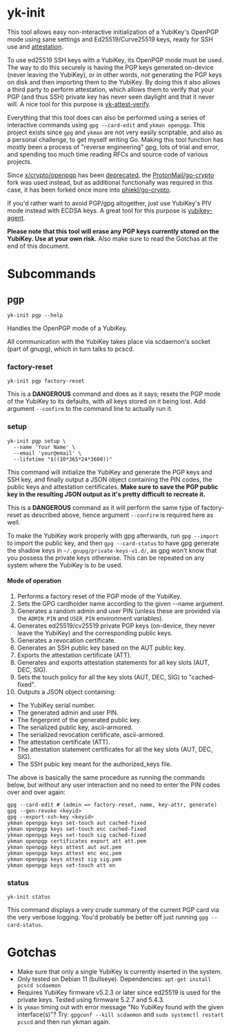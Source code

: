 <!--
SPDX-License-Identifier: MIT

Copyright (c) 2022 Philip Eklöf
-->

# yk-init

This tool allows easy non-interactive initialization of a YubiKey's OpenPGP mode using sane settings and Ed25519/Curve25519 keys, ready for SSH use and [attestation](https://developers.yubico.com/PGP/Attestation.html).

To use ed25519 SSH keys with a YubiKey, its OpenPGP mode must be used. The way to do this securely is having the PGP keys generated on-device (never leaving the YubiKey), or in other words, _not_ generating the PGP keys on disk and then importing them to the YubiKey. By doing this it also allows a third party to perform attestation, which allows them to verify that your PGP (and thus SSH) private key has never seen daylight and that it never will. A nice tool for this purpose is [yk-attest-verify](https://github.com/joemiller/yk-attest-verify).

Everything that this tool does can also be performed using a series of interactive commands using `gpg --card-edit` and `ykman openpgp`. This project exists since `gpg` and `ykman` are not very easily scriptable, and also as a personal challenge, to get myself writing Go. Making this tool function has mostly been a process of "reverse engineering" gpg, lots of trial and error, and spending too much time reading RFCs and source code of various projects.

Since [x/crypto/openpgp](https://pkg.go.dev/golang.org/x/crypto/openpgp) has been [deprecated](https://github.com/golang/go/issues/44226), the [ProtonMail/go-crypto](https://github.com/ProtonMail/go-crypto) fork was used instead, but as additional functionally was required in this case, it has been forked once more into [phiekl/go-crypto](https://github.com/phiekl/go-crypto).

If you'd rather want to avoid PGP/gpg altogether, just use YubiKey's PIV mode instead with ECDSA keys. A great tool for this purpose is [yubikey-agent](https://github.com/FiloSottile/yubikey-agent).

**Please note that this tool will erase any PGP keys currently stored on the YubiKey. Use at your own risk.** Also make sure to read the Gotchas at the end of this document.

# Subcommands

## pgp
```
yk-init pgp --help
```
Handles the OpenPGP mode of a YubiKey.

All communication with the YubiKey takes place via scdaemon's socket (part of gnupg), which in turn talks to pcscd.

### factory-reset
```
yk-init pgp factory-reset
```
This is a **DANGEROUS** command and does as it says; resets the PGP mode of the YubiKey to its defaults, with all keys stored on it being lost. Add argument `--confirm` to the command line to actually run it.

### setup
```
yk-init pgp setup \
  --name 'Your Name' \
  --email 'your@email' \
  --lifetime "$((10*365*24*3600))"
```

This command will initialize the YubiKey and generate the PGP keys and SSH key, and finally output a JSON object containing the PIN codes, the public keys and attestation certificates. **Make sure to save the PGP public key in the resulting JSON output as it's pretty difficult to recreate it.**

This is a **DANGEROUS** command as it will perform the same type of factory-reset as described above, hence argument `--confirm` is required here as well.

To make the YubiKey work properly with gpg afterwards, run `gpg --import` to import the public key, and then `gpg --card-status` to have gpg generate the shadow keys in `~/.gnupg/private-keys-v1.d/`, as gpg won't know that you possess the private keys otherwise. This can be repeated on any system where the YubiKey is to be used.


#### Mode of operation

1. Performs a factory reset of the PGP mode of the YubiKey.
1. Sets the GPG cardholder name according to the given --name argument.
1. Generates a random admin and user PIN (unless these are provided via the `ADMIN_PIN` and `USER_PIN` environment variables).
1. Generates ed25519/cv25519 private PGP keys (on-device, they never leave the YubiKey) and the corresponding public keys.
1. Generates a revocation certificate.
1. Generates an SSH public key based on the AUT public key.
1. Exports the attestation certificate (ATT).
1. Generates and exports attestation statements for all key slots (AUT, DEC, SIG).
1. Sets the touch policy for all the key slots (AUT, DEC, SIG) to "cached-fixed".
1. Outputs a JSON object containing:
  - The YubiKey serial number.
  - The generated admin and user PIN.
  - The fingerprint of the generated public key.
  - The serialized public key, ascii-armored.
  - The serialized revocation certificate, ascii-armored.
  - The attestation certificate (ATT).
  - The attestation statement certificates for all the key slots (AUT, DEC, SIG).
  - The SSH pubic key meant for the authorized\_keys file.

The above is basically the same procedure as running the commands below, but without any user interaction and no need to enter the PIN codes over and over again:

```
gpg --card-edit # (admin => factory-reset, name, key-attr, generate)
gpg --gen-revoke <keyid>
gpg --export-ssh-key <keyid>
ykman openpgp keys set-touch aut cached-fixed
ykman openpgp keys set-touch enc cached-fixed
ykman openpgp keys set-touch sig cached-fixed
ykman openpgp certificates export att att.pem
ykman openpgp keys attest aut aut.pem
ykman openpgp keys attest enc enc.pem
ykman openpgp keys attest sig sig.pem
ykman openpgp keys set-touch att on
```


### status
```
yk-init status
```
This command displays a very crude summary of the current PGP card via the very verbose logging. You'd probably be better off just running `gpg --card-status`.

# Gotchas

* Make sure that only a single YubiKey is currently inserted in the system.
* Only tested on Debian 11 (bullseye). Dependencies: `apt-get install pcscd scdaemon`
* Requires YubiKey firmware v5.2.3 or later since ed25519 is used for the private keys. Tested using firmware 5.2.7 and 5.4.3.
* Is `ykman` timing out with error message "No YubiKey found with the given interface(s)"? Try: `gpgconf --kill scdaemon` and `sudo systemctl restart pcscd` and then run ykman again.
